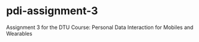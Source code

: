 # pdi-assignment-3
Assignment 3 for the DTU Course: Personal Data Interaction for Mobiles and Wearables
